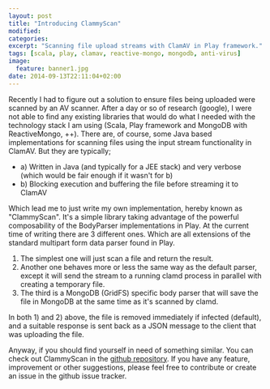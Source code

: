 ```yaml
---
layout: post
title: "Introducing ClammyScan"
modified:
categories:
excerpt: "Scanning file upload streams with ClamAV in Play framework."
tags: [scala, play, clamav, reactive-mongo, mongodb, anti-virus]
image:
  feature: banner1.jpg
date: 2014-09-13T22:11:04+02:00
---
```


Recently I had to figure out a solution to ensure files being uploaded were scanned by an AV scanner. After a day or so of research (google), I were not able to find any  existing libraries that would do what I needed with the technology stack I am using (Scala, Play framework and MongoDB with ReactiveMongo, ++).  There are, of course, some Java based implementations for scanning files using the input stream functionality in ClamAV. But they are typically;

* a) Written in Java (and typically for a JEE stack) and very verbose (which would be fair enough if it wasn't for b)
* b) Blocking execution and buffering the file before streaming it to ClamAV

Which lead me to just write my own implementation, hereby known as "ClammyScan". It's a simple library taking advantage of the powerful composability of the BodyParser implementations in Play. At the current time of writing there are 3 different ones. Which are all extensions of the standard multipart form data parser found in Play.

1. The simplest one will just scan a file and return the result.
2. Another one behaves more or less the same way as the default parser, except it will send the stream to a running clamd process in parallel with creating a temporary file.
3. The third is a MongoDB (GridFS) specific body parser that will save the file in MongoDB at the same time as it's scanned by clamd.

In both 1) and 2) above, the file is removed immediately if infected (default), and a suitable response is sent back as a JSON message to the client that was uploading the file.

Anyway, if you should find yourself in need of something similar. You can check out ClammyScan in the [github repository](https://github.com/scalytica/clammyscan). If you have any feature, improvement or other suggestions, please feel free to contribute or create an issue in the github issue tracker.